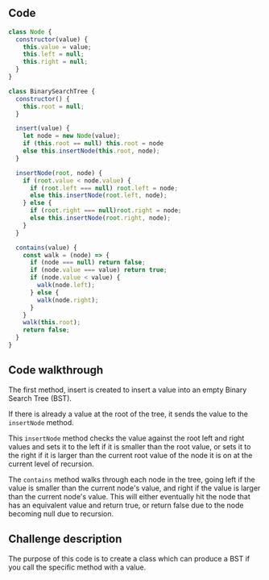 ## Code

```javascript
class Node {
  constructor(value) {
    this.value = value;
    this.left = null;
    this.right = null;
  }
}

class BinarySearchTree {
  constructor() {
    this.root = null;
  }

  insert(value) {
    let node = new Node(value);
    if (this.root == null) this.root = node
    else this.insertNode(this.root, node);
  }

  insertNode(root, node) {
    if (root.value < node.value) {
      if (root.left === null) root.left = node;
      else this.insertNode(root.left, node);
    } else {
      if (root.right === null)root.right = node;
      else this.insertNode(root.right, node);
    }
  }

  contains(value) {
    const walk = (node) => {
      if (node === null) return false;
      if (node.value === value) return true;
      if (node.value < value) {
        walk(node.left);
      } else {
        walk(node.right);
      }
    }
    walk(this.root);
    return false;
  }
}
```

## Code walkthrough

The first method, insert is created to insert a value into an empty Binary Search Tree (BST).

If there is already a value at the root of the tree, it sends the value to the `insertNode` method.

This `insertNode` method checks the value against the root left and right values and sets it to the left if it is smaller than the root value, or sets it to the right if it is larger than the current root value of the node it is on at the current level of recursion.

The `contains` method walks through each node in the tree, going left if the value is smaller than the current node's value, and right if the value is larger than the current node's value. This will either eventually hit the node that has an equivalent value and return true, or return false due to the node becoming null due to recursion.

## Challenge description

The purpose of this code is to create a class which can produce a BST if you call the specific method with a value.